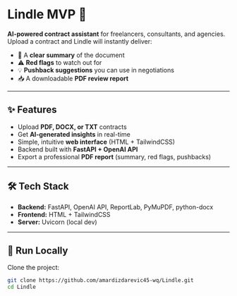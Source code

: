 # Lindle MVP 🚀

**AI-powered contract assistant** for freelancers, consultants, and agencies.  
Upload a contract and Lindle will instantly deliver:  
- 📄 A **clear summary** of the document  
- ⚠️ **Red flags** to watch out for  
- 💡 **Pushback suggestions** you can use in negotiations  
- 📥 A downloadable **PDF review report**  

---

## ✨ Features
- Upload **PDF, DOCX, or TXT** contracts  
- Get **AI-generated insights** in real-time  
- Simple, intuitive **web interface** (HTML + TailwindCSS)  
- Backend built with **FastAPI + OpenAI API**  
- Export a professional **PDF report** (summary, red flags, pushbacks)  

---

## 🛠️ Tech Stack
- **Backend:** FastAPI, OpenAI API, ReportLab, PyMuPDF, python-docx  
- **Frontend:** HTML + TailwindCSS  
- **Server:** Uvicorn (local dev)  

---

## 🚀 Run Locally

Clone the project:

```bash
git clone https://github.com/amardizdarevic45-wq/Lindle.git
cd Lindle
